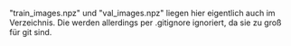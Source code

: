"train_images.npz" und "val_images.npz" liegen hier eigentlich auch im Verzeichnis.
Die werden allerdings per .gitignore ignoriert, da sie zu groß für git sind.